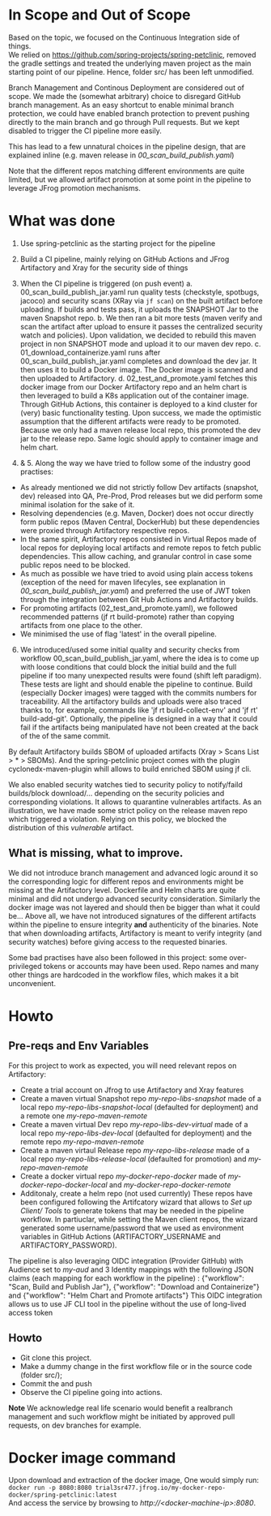 # In Scope and Out of Scope
Based on the topic, we focused on the Continuous Integration side of things.  
We relied on https://github.com/spring-projects/spring-petclinic, removed the gradle settings and treated the underlying maven project as the main starting point of our pipeline.
Hence, folder src/ has been left unmodified.

Branch Management and Continous Deployment are considered out of scope.
We made the (somewhat arbitrary) choice to disregard GitHub branch management. As an easy shortcut to enable minimal branch protection, we could have enabled branch protection to prevent pushing directly to the main branch and go through Pull requests. But we kept disabled to trigger the CI pipeline more easily.

This has lead to a few unnatural choices in the pipeline design, that are explained inline (e.g. maven release in *00_scan_build_publish.yaml*)

Note that the different repos matching different environments are quite limited, but we allowed artifact promotion at some point in the pipeline to leverage JFrog promotion mechanisms.

# What was done
1. Use spring-petclinic as the starting project for the pipeline
2. Build a CI pipeline, mainly relying on GitHub Actions and JFrog Artifactory and Xray for the security side of things
3. When the CI pipeline is triggered (on push event)
    a. 00_scan_build_publish_jar.yaml run quality tests (checkstyle, spotbugs, jacoco) and security scans (XRay via `jf scan`) on the built artifact before uploading. If builds and tests pass, it uploads the SNAPSHOT Jar to the maven Snapshot repo.
    b. We then ran a bit more tests (maven verify and scan the artifact after upload to ensure it passes the centralized security watch and policies). Upon validation, we decided to rebuild this maven project in non SNAPSHOT mode and upload it to our maven dev repo.
    c. 01_download_containerize.yaml runs after 00_scan_build_publish_jar.yaml completes and download the dev jar. It then uses it to build a Docker image. The Docker image is scanned and then uploaded to Artifactory.
    d. 02_test_and_promote.yaml fetches this docker image from our Docker Artifactory repo and an helm chart is then leveraged to build a K8s application out of the container image. Through GitHub Actions, this container is deployed to a kind cluster for (very) basic functionality testing. Upon success, we made the optimistic assumption that the different artifacts were ready to be promoted. Because we only had a maven release local repo, this promoted the dev jar to the release repo. Same logic should apply to container image and helm chart.

4. & 5. Along the way we have tried to follow some of the industry good practises:
- As already mentioned we did not strictly follow Dev artifacts (snapshot, dev) released into QA, Pre-Prod, Prod releases but we did perform some minimal isolation for the sake of it.
- Resolving dependencies (e.g. Maven, Docker) does not occur directly form public repos (Maven Central, DockerHub) but these dependencies were proxied through Artifactory respective repos.
- In the same spirit, Artifactory repos consisted in Virtual Repos made of local repos for deploying local artifacts and remote repos to fetch public dependencies. This allow caching, and granular control in case some public repos need to be blocked.
- As much as possible we have tried to avoid using plain access tokens (exception of the need for maven lifecyles, see explanation in *00_scan_build_publish_jar.yaml*) and preferred the use of JWT token through the integration between Git Hub Actions and Artifactory builds.
- For promoting artifacts (02_test_and_promote.yaml), we followed recommended patterns (jf rt build-promote) rather than copying artifacts from one place to the other.
- We minimised the use of flag 'latest' in the overall pipeline.

6. We introduced/used some initial quality and security checks from workflow 00_scan_build_publish_jar.yaml, where the idea is to come up with loose conditions that could block the initial build and the full pipeline if too many unexpected results were found (shift left paradigm). These tests are light and should enable the pipeline to continue.
Build (especially Docker images) were tagged with the commits numbers for traceability. All the artifactory builds and uploads were also traced thanks to, for example, commands like 'jf rt build-collect-env' and 'jf rt' build-add-git'. 
Optionally, the pipeline is designed in a way that it could fail if the artifacts being manipulated have not been created at the back of the of the same commit.

By default Artifactory builds SBOM of uploaded artifacts (Xray > Scans List > * > SBOMs). And the spring-petclinic project comes with the plugin cyclonedx-maven-plugin whill allows to build enriched SBOM using jf cli.

We also enabled security watches tied to security policy to notify/faild builds/block download/... depending on the security policies and corresponding violations.
It allows to quarantine vulnerables artifacts. As an illustration, we have made some strict policy on the release maven repo which triggered a violation. Relying on this policy, we blocked the distribution of this *vulnerable* artifact.

## What is missing, what to improve.

We did not introduce branch management and advanced logic around it so the corresponding logic for different repos and environments might be missing at the Artifactory level.
Dockerfile and Helm charts are quite minimal and did not undergo advanced security consideration. Similarly the docker image was not layered and should then be bigger than what it could be...
Above all, we have not introduced signatures of the different artifacts within the pipeline to ensure integrity **and** authenticity of the binaries.
Note that when downloading artifacts, Artifactory is meant to verify integrity (and security watches) before giving access to the requested binaries.


Some bad practises have also been followed in this project: some over-privileged tokens or accounts may have been used. 
Repo names and many other things are hardcoded in the workflow files, which makes it a bit unconvenient.

# Howto

## Pre-reqs and Env Variables

For this project to work as expected, you will need relevant repos on Artifactory:

- Create a trial account on Jfrog to use Artifactory and Xray features
- Create a maven virtual Snapshot repo *my-repo-libs-snapshot* made of a local repo *my-repo-libs-snapshot-local* (defaulted for deployment) and a remote one *my-repo-maven-remote*
- Create a maven virtual Dev repo *my-repo-libs-dev-virtual* made of a local repo *my-repo-libs-dev-local* (defaulted for deployment) and the remote repo *my-repo-maven-remote*
- Create a maven virtaul Release repo *my-repo-libs-release* made of a local repo *my-repo-libs-release-local* (defaulted for promotion) and *my-repo-maven-remote*
- Create a docker virtual repo *my-docker-repo-docker* made of *my-docker-repo-docker-local* and *my-docker-repo-docker-remote*
- Additonaly, create a helm repo (not used currently)
These repos have been configured following the Artifcatory wizard that allows to *Set up Client/ Tools* to generate tokens that may be needed in the pipeline workflow. In partiuclar, while setting the Maven client repos, the wizard generated some username/password that we used as environment variables in GitHub Actions (ARTIFACTORY_USERNAME and ARTIFACTORY_PASSWORD). 

The pipeline is also leveraging OIDC integration (Provider GitHub) with Audience set to *my-aud* and 3 Identity mappings with the following JSON claims (each mapping for each workflow in the pipeline) :
{"workflow": "Scan, Build and Publish Jar"}, {"workflow": "Download and Containerize"} and {"workflow": "Helm Chart and Promote artifacts"}
This OIDC integration allows us to use JF CLI tool in the pipeline without the use of long-lived access token

## Howto
- Git clone this project. 
- Make a dummy change in the first workflow file or in the source code (folder src/); 
- Commit the and push
- Observe the CI pipeline going into actions.

**Note** We acknowledge real life scenario would benefit a realbranch management and such workflow might be initiated by approved pull requests, on dev branches for example.

# Docker image command
Upon download and extraction of the docker image, 
One would simply run: 
`docker run -p 8080:8080 trial3sr477.jfrog.io/my-docker-repo-docker/spring-petclinic:latest`  
And access the service by browsing to *http://\<docker-machine-ip\>:8080*.

